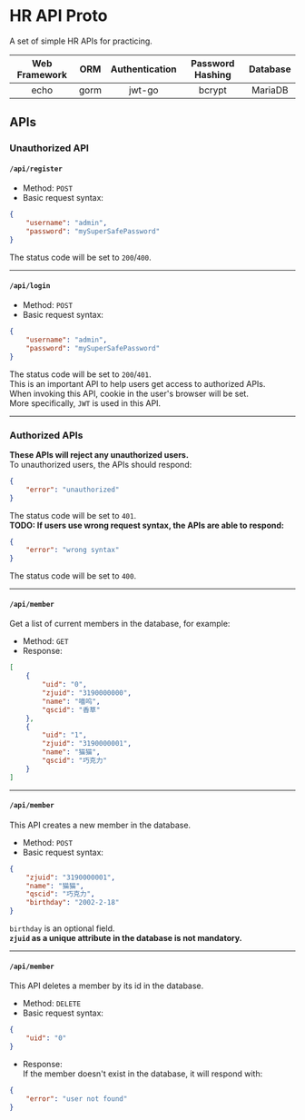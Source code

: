 # HR API Proto

A set of simple HR APIs for practicing.  

| Web Framework | ORM | Authentication | Password Hashing | Database |
| :----: | :-----: | :-----: | :-----: | :----: |
| echo | gorm | jwt-go | bcrypt | MariaDB |

## APIs

### Unauthorized API

#### `/api/register`
- Method: `POST`
- Basic request syntax:
```json
{
    "username": "admin",
    "password": "mySuperSafePassword"
}
```
The status code will be set to `200`/`400`.  

---

#### `/api/login`
- Method: `POST`  
- Basic request syntax:
```json
{
    "username": "admin",
    "password": "mySuperSafePassword"
}
```
The status code will be set to `200`/`401`.  
This is an important API to help users get access to authorized APIs.  
When invoking this API, cookie in the user's browser will be set.  
More specifically, `JWT` is used in this API.   

---

### Authorized APIs
**These APIs will reject any unauthorized users.**  
To unauthorized users, the APIs should respond:  

```json
{
    "error": "unauthorized"
}
```
The status code will be set to `401`.  
**TODO: If users use wrong request syntax, the APIs are able to respond:**  

```json
{
    "error": "wrong syntax"
}
```
The status code will be set to `400`.  

---

#### `/api/member`
Get a list of current members in the database, for example:  
- Method: `GET`  
- Response:  
```json
[
    {
        "uid": "0",
        "zjuid": "3190000000",
        "name": "喵呜",
        "qscid": "香草"
    },
    {
        "uid": "1",
        "zjuid": "3190000001",
        "name": "猫猫",
        "qscid": "巧克力"
    }
]
```

---

#### `/api/member`
This API creates a new member in the database.  
- Method: `POST`  
- Basic request syntax:
```json
{
    "zjuid": "3190000001",
    "name": "猫猫",
    "qscid": "巧克力",
    "birthday": "2002-2-18"
}
```
`birthday` is an optional field.  
**`zjuid` as a unique attribute in the database is not mandatory.**

---

#### `/api/member`
This API deletes a member by its id in the database.  
- Method: `DELETE`  
- Basic request syntax:  
```json
{
    "uid": "0"
}
```
- Response:  
If the member doesn't exist in the database, it will respond with:  
```json
{
    "error": "user not found"
}
```
